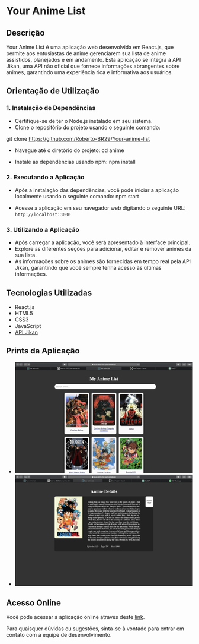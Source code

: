# Your Anime List

## Descrição
Your Anime List é uma aplicação web desenvolvida em React.js, que permite aos entusiastas de anime gerenciarem sua lista de anime assistidos, planejados e em andamento. Esta aplicação se integra à API Jikan, uma API não oficial que fornece informações abrangentes sobre animes, garantindo uma experiência rica e informativa aos usuários.

## Orientação de Utilização

### 1. Instalação de Dependências
- Certifique-se de ter o Node.js instalado em seu sistema.
- Clone o repositório do projeto usando o seguinte comando:

git clone https://github.com/Roberto-BR29/Your-anime-list

- Navegue até o diretório do projeto: 
cd anime

- Instale as dependências usando npm:
npm install


### 2. Executando a Aplicação
- Após a instalação das dependências, você pode iniciar a aplicação localmente usando o seguinte comando:
npm start


- Acesse a aplicação em seu navegador web digitando o seguinte URL: `http://localhost:3000`

### 3. Utilizando a Aplicação
- Após carregar a aplicação, você será apresentado à interface principal.
- Explore as diferentes seções para adicionar, editar e remover animes da sua lista.
- As informações sobre os animes são fornecidas em tempo real pela API Jikan, garantindo que você sempre tenha acesso às últimas informações.

## Tecnologias Utilizadas
- React.js
- HTML5
- CSS3
- JavaScript
- [API Jikan](https://jikan.moe/)

## Prints da Aplicação
- ![Home page](screenshots/HomePage.png)
- ![Anime Detail](screenshots/AnimeDetailPage.png)


## Acesso Online
Você pode acessar a aplicação online através deste [link](https://your-anime-list-lyart.vercel.app).

Para quaisquer dúvidas ou sugestões, sinta-se à vontade para entrar em contato com a equipe de desenvolvimento.
